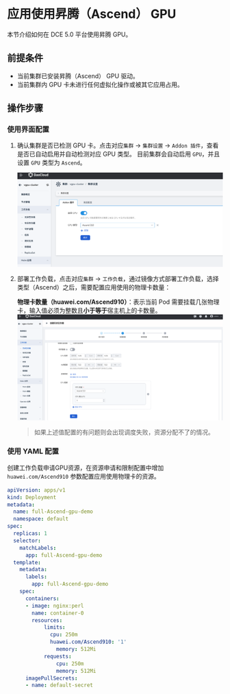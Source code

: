 # 应用使用昇腾（Ascend） GPU

本节介绍如何在 DCE 5.0 平台使用昇腾 GPU。

## 前提条件

- 当前集群已安装昇腾（Ascend） GPU 驱动。
- 当前集群内 GPU 卡未进行任何虚拟化操作或被其它应用占用。

## 操作步骤

### 使用界面配置

1. 确认集群是否已检测 GPU 卡。点击对应`集群` -> `集群设置` -> `Addon 插件`，查看是否已自动启用并自动检测对应 GPU 类型。
    目前集群会自动启用 `GPU`，并且设置 `GPU` 类型为 `Ascend`。

    ![集群设置](./images/cluster-setting-ascend-gpu.jpg)

2. 部署工作负载，点击对应`集群` -> `工作负载`，通过镜像方式部署工作负载，选择类型（Ascend）之后，需要配置应用使用的物理卡数量：

    **物理卡数量（huawei.com/Ascend910）**：表示当前 Pod 需要挂载几张物理卡，输入值必须为整数且**小于等于**宿主机上的卡数量。
    ![负载使用](./images/workload_ascendgpu_userguide.jpg)
    > 如果上述值配置的有问题则会出现调度失败，资源分配不了的情况。

### 使用 YAML 配置

创建工作负载申请GPU资源，在资源申请和限制配置中增加 `huawei.com/Ascend910` 参数配置应用使用物理卡的资源。

```yaml
apiVersion: apps/v1
kind: Deployment
metadata:
  name: full-Ascend-gpu-demo
  namespace: default
spec:
  replicas: 1
  selector:
    matchLabels:
      app: full-Ascend-gpu-demo
  template:
    metadata:
      labels:
        app: full-Ascend-gpu-demo
    spec:
      containers:
      - image: nginx:perl
        name: container-0
        resources:
            limits:
              cpu: 250m
              huawei.com/Ascend910: '1'
                memory: 512Mi
            requests:
                cpu: 250m
                memory: 512Mi
      imagePullSecrets:
      - name: default-secret
```

